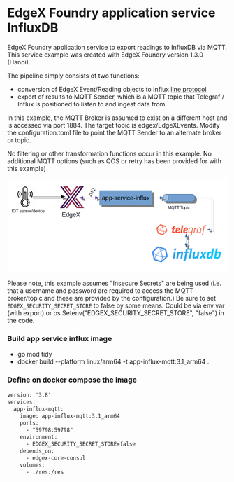 # EdgeX Foundry application service InfluxDB

EdgeX Foundry application service to export readings to InfluxDB via MQTT.  This service example was created with EdgeX Foundry version 1.3.0 (Hanoi).

The pipeline simply consists of two functions:
- conversion of EdgeX Event/Reading objects to Influx [line protocol](https://docs.influxdata.com/influxdb/v2.0/reference/syntax/line-protocol/)
- export of results to MQTT Sender, which is a MQTT topic that Telegraf / Influx is positioned to listen to and ingest data from

In this example, the MQTT Broker is assumed to exist on a different host and is accessed via port 1884.  The target topic is edgex/EdgeXEvents.  Modify the configuration.toml file to point the MQTT Sender to an alternate broker or topic.

No filtering or other transformation functions occur in this example.
No additional MQTT options (such as QOS or retry has been provided for with this example)

![image](./app-service-influx.png)

Please note, this example assumes "Insecure Secrets" are being used (i.e. that a username and password are required to access the MQTT broker/topic and these are provided by the configuration.)  Be sure to set `EDGEX_SECURITY_SECRET_STORE` to false by some means.  Could be via env var (with export) or os.Setenv("EDGEX_SECURITY_SECRET_STORE", "false") in the code.



### Build app service influx image
- go mod tidy
- docker build --platform linux/arm64 -t app-influx-mqtt:3.1_arm64 .
 
### Define on docker compose the image 
```
version: '3.8'
services:
  app-influx-mqtt:
    image: app-influx-mqtt:3.1_arm64
    ports:
      - "59798:59798"
    environment:
      - EDGEX_SECURITY_SECRET_STORE=false
    depends_on:
      - edgex-core-consul
    volumes:
      - ./res:/res
```



 